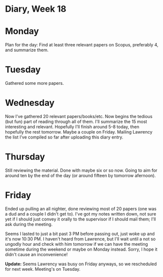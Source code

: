 # Diary, Week 18

# Monday

Plan for the day: Find at least three relevant papers on Scopus, preferably 4, and summarize them.

# Tuesday

Gathered some more papers.

# Wednesday

Now I've gathered 20 relevant papers/books/etc. Now begins the tedious (but fun) part of reading through all of them. I'll summarize the 15 most interesting and relevant. Hopefully I'll finish around 5-8 today, then hopefully the rest tomorrow. Maybe a couple on Friday. Mailing Lawrency the list I've compiled so far after uploading this diary entry.

# Thursday

Still reviewing the material. Done with maybe six or so now. Going to aim for around ten by the end of the day (or around fifteen by tomorrow afernoon).

# Friday

Ended up pulling an all nighter, done reviewing most of 20 papers (one was a dud and a couple I didn't get to). I've got my notes written down, not sure yet if I should just convey it orally to the supervisor if I should mail them; I'll ask during the meeting. 

Seems I lasted to just a bit past 3 PM before passing out, just woke up and it's now 10:30 PM. I haven't heard from Lawrence, but I'll wait until a not so ungodly hour and check with him tomorrow if we can have the meeting sometime during the weekend or maybe on Monday instead. Sorry, I hope it didn't cause an inconvenience!

**Update:** Seems Lawrency was busy on Friday anyways, so we rescheduled for next week. Meeting's on Tuesday.
